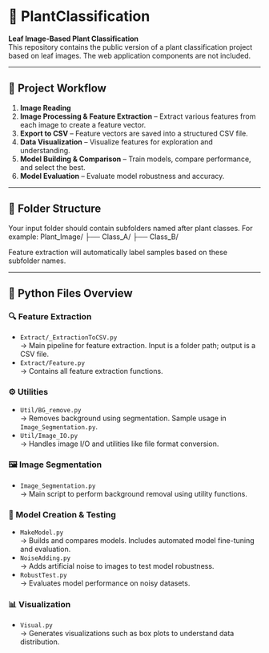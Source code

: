 # 🌿 PlantClassification

**Leaf Image-Based Plant Classification**  
This repository contains the public version of a plant classification project based on leaf images. The web application components are not included.

---

## 🔁 Project Workflow

1. **Image Reading**
2. **Image Processing & Feature Extraction** – Extract various features from each image to create a feature vector.
3. **Export to CSV** – Feature vectors are saved into a structured CSV file.
4. **Data Visualization** – Visualize features for exploration and understanding.
5. **Model Building & Comparison** – Train models, compare performance, and select the best.
6. **Model Evaluation** – Evaluate model robustness and accuracy.

---

## 📁 Folder Structure

Your input folder should contain subfolders named after plant classes. For example:
Plant_Image/ ├── Class_A/ ├── Class_B/


Feature extraction will automatically label samples based on these subfolder names.

---

## 🐍 Python Files Overview

### 🔍 Feature Extraction
- `Extract/_ExtractionToCSV.py`  
  → Main pipeline for feature extraction. Input is a folder path; output is a CSV file.  
- `Extract/Feature.py`  
  → Contains all feature extraction functions.

### ⚙️ Utilities
- `Util/BG_remove.py`  
  → Removes background using segmentation. Sample usage in `Image_Segmentation.py`.  
- `Util/Image_IO.py`  
  → Handles image I/O and utilities like file format conversion.

### 🖼️ Image Segmentation
- `Image_Segmentation.py`  
  → Main script to perform background removal using utility functions.

### 🧠 Model Creation & Testing
- `MakeModel.py`  
  → Builds and compares models. Includes automated model fine-tuning and evaluation.  
- `NoiseAdding.py`  
  → Adds artificial noise to images to test model robustness.  
- `RobustTest.py`  
  → Evaluates model performance on noisy datasets.

### 📊 Visualization
- `Visual.py`  
  → Generates visualizations such as box plots to understand data distribution.
